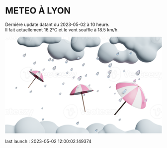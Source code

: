 # METEO À LYON

Dernière update datant du 2023-05-02 à 10 heure.  
Il fait actuellement 16.2°C et le vent souffle à 18.5 km/h.      

![](./.github/rain.png)

last launch : 2023-05-02 12:00:02.149374
